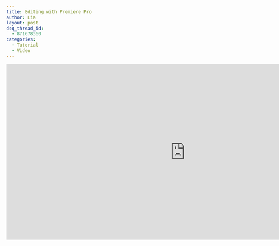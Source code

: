```yaml
---
title: Editing with Premiere Pro
author: Lia
layout: post
dsq_thread_id:
  - 871678360
categories:
  - Tutorial
  - Video
---
```

<p><iframe src="https://docs.google.com/presentation/embed?id=1aUD4WTndoru5_CK-Hj7BOh_U1XxqNTRHr8udRW5zANg&#038;start=false&#038;loop=false&#038;delayms=3000" frameborder="0" width="960" height="470" allowfullscreen="true" mozallowfullscreen="true" webkitallowfullscreen="true"></iframe></p>
